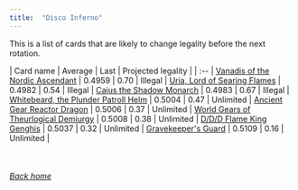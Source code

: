 ```yaml
---
title:  "Disco Inferno"
---
```


This is a list of cards that are likely to change legality before the next rotation.

| Card name | Average | Last | Projected legality |
| :-- |
[Vanadis of the Nordic Ascendant](https://db.ygoprodeck.com/card/?search=Vanadis%20of%20the%20Nordic%20Ascendant) | 0.4959 | 0.70 | Illegal |
[Uria, Lord of Searing Flames](https://db.ygoprodeck.com/card/?search=Uria,%20Lord%20of%20Searing%20Flames) | 0.4982 | 0.54 | Illegal |
[Caius the Shadow Monarch](https://db.ygoprodeck.com/card/?search=Caius%20the%20Shadow%20Monarch) | 0.4983 | 0.67 | Illegal |
[Whitebeard, the Plunder Patroll Helm](https://db.ygoprodeck.com/card/?search=Whitebeard,%20the%20Plunder%20Patroll%20Helm) | 0.5004 | 0.47 | Unlimited |
[Ancient Gear Reactor Dragon](https://db.ygoprodeck.com/card/?search=Ancient%20Gear%20Reactor%20Dragon) | 0.5006 | 0.37 | Unlimited |
[World Gears of Theurlogical Demiurgy](https://db.ygoprodeck.com/card/?search=World%20Gears%20of%20Theurlogical%20Demiurgy) | 0.5008 | 0.38 | Unlimited |
[D/D/D Flame King Genghis](https://db.ygoprodeck.com/card/?search=D/D/D%20Flame%20King%20Genghis) | 0.5037 | 0.32 | Unlimited |
[Gravekeeper's Guard](https://db.ygoprodeck.com/card/?search=Gravekeeper's%20Guard) | 0.5109 | 0.16 | Unlimited |

<br>

###### [Back home](index)